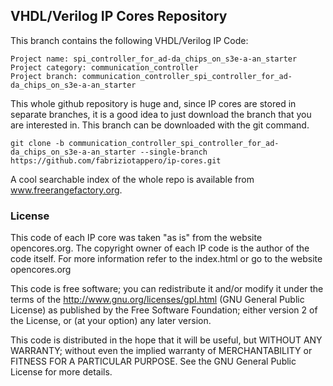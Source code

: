 
## VHDL/Verilog IP Cores Repository

This branch contains the following VHDL/Verilog IP Code:

    Project name: spi_controller_for_ad-da_chips_on_s3e-a-an_starter
    Project category: communication_controller
    Project branch: communication_controller_spi_controller_for_ad-da_chips_on_s3e-a-an_starter

This whole github repository is huge and, since IP cores are stored in separate
branches, it is a good idea to just download the branch that you are interested
in. This branch can be downloaded with the git command.

    git clone -b communication_controller_spi_controller_for_ad-da_chips_on_s3e-a-an_starter --single-branch https://github.com/fabriziotappero/ip-cores.git

A cool searchable index of the whole repo is available from www.freerangefactory.org.


### License

This code of each IP core was taken "as is" from the website opencores.org.
The copyright owner of each IP code is the author of the code itself. For
more information refer to the index.html or go to the website opencores.org

This code is free software; you can redistribute it and/or modify it under the
terms of the http://www.gnu.org/licenses/gpl.html (GNU General Public License)
as published by the Free Software Foundation; either version 2 of the License,
or (at your option) any later version.

This code is distributed in the hope that it will be useful, but
WITHOUT ANY WARRANTY; without even the implied warranty of MERCHANTABILITY or
FITNESS FOR A	PARTICULAR PURPOSE. See the GNU General Public License for
more details.
